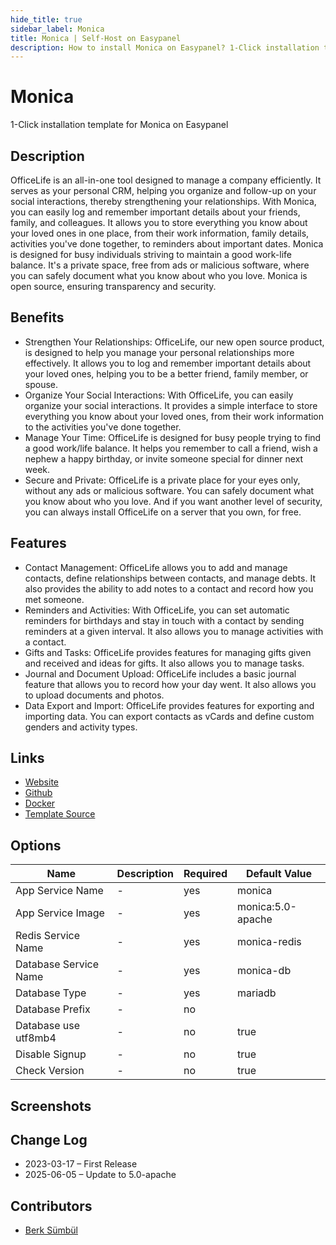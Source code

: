 ```yaml
---
hide_title: true
sidebar_label: Monica
title: Monica | Self-Host on Easypanel
description: How to install Monica on Easypanel? 1-Click installation template for Monica on Easypanel
---
```


<!-- generated -->

# Monica

1-Click installation template for Monica on Easypanel

## Description

OfficeLife is an all-in-one tool designed to manage a company efficiently. It serves as your personal CRM, helping you organize and follow-up on your social interactions, thereby strengthening your relationships. With Monica, you can easily log and remember important details about your friends, family, and colleagues. It allows you to store everything you know about your loved ones in one place, from their work information, family details, activities you&#39;ve done together, to reminders about important dates. Monica is designed for busy individuals striving to maintain a good work-life balance. It&#39;s a private space, free from ads or malicious software, where you can safely document what you know about who you love. Monica is open source, ensuring transparency and security.

## Benefits

- Strengthen Your Relationships: OfficeLife, our new open source product, is designed to help you manage your personal relationships more effectively. It allows you to log and remember important details about your loved ones, helping you to be a better friend, family member, or spouse.
- Organize Your Social Interactions: With OfficeLife, you can easily organize your social interactions. It provides a simple interface to store everything you know about your loved ones, from their work information to the activities you've done together.
- Manage Your Time: OfficeLife is designed for busy people trying to find a good work/life balance. It helps you remember to call a friend, wish a nephew a happy birthday, or invite someone special for dinner next week.
- Secure and Private: OfficeLife is a private place for your eyes only, without any ads or malicious software. You can safely document what you know about who you love. And if you want another level of security, you can always install OfficeLife on a server that you own, for free.

## Features

- Contact Management: OfficeLife allows you to add and manage contacts, define relationships between contacts, and manage debts. It also provides the ability to add notes to a contact and record how you met someone.
- Reminders and Activities: With OfficeLife, you can set automatic reminders for birthdays and stay in touch with a contact by sending reminders at a given interval. It also allows you to manage activities with a contact.
- Gifts and Tasks: OfficeLife provides features for managing gifts given and received and ideas for gifts. It also allows you to manage tasks.
- Journal and Document Upload: OfficeLife includes a basic journal feature that allows you to record how your day went. It also allows you to upload documents and photos.
- Data Export and Import: OfficeLife provides features for exporting and importing data. You can export contacts as vCards and define custom genders and activity types.

## Links

- [Website](https://monicahq.com)
- [Github](https://github.com/monicahq/monica)
- [Docker](https://hub.docker.com/_/monica)
- [Template Source](https://github.com/easypanel-io/templates/tree/main/templates/monica)

## Options

Name | Description | Required | Default Value
-|-|-|-
App Service Name | - | yes | monica
App Service Image | - | yes | monica:5.0-apache
Redis Service Name | - | yes | monica-redis
Database Service Name | - | yes | monica-db
Database Type | - | yes | mariadb
Database Prefix | - | no | 
Database use utf8mb4 | - | no | true
Disable Signup | - | no | true
Check Version | - | no | true

## Screenshots


## Change Log

- 2023-03-17 – First Release
- 2025-06-05 – Update to 5.0-apache

## Contributors

- [Berk Sümbül](https://berksmbl.com)
